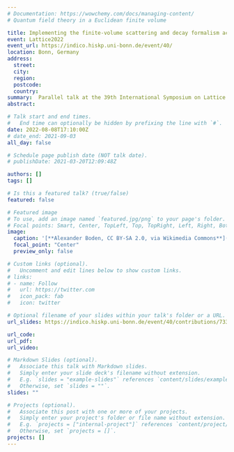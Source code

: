 ```yaml
---
# Documentation: https://wowchemy.com/docs/managing-content/
# Quantum field theory in a Euclidean finite volume

title: Implementing the finite-volume scattering and decay formalism across all three-pion isospin channels
event: Lattice2022
event_url: https://indico.hiskp.uni-bonn.de/event/40/
location: Bonn, Germany
address:
  street:
  city:
  region:
  postcode:
  country:
summary:  Parallel talk at the 39th International Symposium on Lattice Field Theory
abstract:

# Talk start and end times.
#   End time can optionally be hidden by prefixing the line with `#`.
date: 2022-08-08T17:10:00Z
# date_end: 2021-09-03
all_day: false

# Schedule page publish date (NOT talk date).
# publishDate: 2021-03-20T12:09:48Z

authors: []
tags: []

# Is this a featured talk? (true/false)
featured: false

# Featured image
# To use, add an image named `featured.jpg/png` to your page's folder.
# Focal points: Smart, Center, TopLeft, Top, TopRight, Left, Right, BottomLeft, Bottom, BottomRight.
image:
  caption: '[**Alexander Boden, CC BY-SA 2.0, via Wikimedia Commons**](https://creativecommons.org/licenses/by-sa/2.0)'
  focal_point: "Center"
  preview_only: false

# Custom links (optional).
#   Uncomment and edit lines below to show custom links.
# links:
# - name: Follow
#   url: https://twitter.com
#   icon_pack: fab
#   icon: twitter

# Optional filename of your slides within your talk's folder or a URL.
url_slides: https://indico.hiskp.uni-bonn.de/event/40/contributions/733/

url_code:
url_pdf:
url_video:

# Markdown Slides (optional).
#   Associate this talk with Markdown slides.
#   Simply enter your slide deck's filename without extension.
#   E.g. `slides = "example-slides"` references `content/slides/example-slides.md`.
#   Otherwise, set `slides = ""`.
slides: ""

# Projects (optional).
#   Associate this post with one or more of your projects.
#   Simply enter your project's folder or file name without extension.
#   E.g. `projects = ["internal-project"]` references `content/project/deep-learning/index.md`.
#   Otherwise, set `projects = []`.
projects: []
---
```

